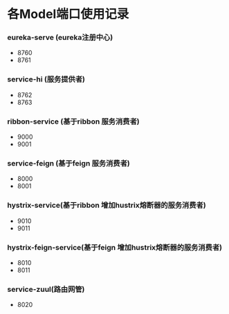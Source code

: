 各Model端口使用记录
======


### eureka-serve (eureka注册中心)
 * 8760
 * 8761
 
### service-hi (服务提供者)
 * 8762
 * 8763

### ribbon-service (基于ribbon  服务消费者)
 * 9000
 * 9001
 
### service-feign (基于feign 服务消费者)
 * 8000
 * 8001
 
### hystrix-service(基于ribbon 增加hustrix熔断器的服务消费者)
 * 9010
 * 9011
 
### hystrix-feign-service(基于feign 增加hustrix熔断器的服务消费者)
 * 8010
 * 8011
 
### service-zuul(路由网管)
 * 8020
